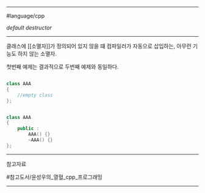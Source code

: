 
---

#language/cpp 

*default destructor*

---

클래스에 [[소멸자]]가 정의되어 있지 않을 떄 컴파일러가 자동으로 삽입하는, 아무런 기능도 하지 않는 소멸자.

첫번째 예제는 결과적으로 두번째 예제와 동일하다.

```cpp

class AAA
{
	//empty class
};

```

```cpp

class AAA
{
	public :
		AAA() {}
		~AAA() {}
};

```

---

참고자료

#참고도서/윤성우의_열혈_cpp_프로그래밍

---